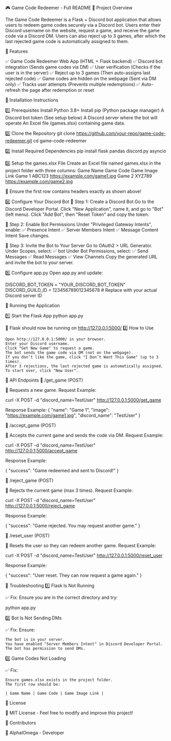 🎮 Game Code Redeemer - Full README
📌 Project Overview

The Game Code Redeemer is a Flask + Discord bot application that allows users to redeem game codes securely via a Discord bot. Users enter their Discord username on the website, request a game, and receive the game code via a Discord DM. Users can also reject up to 3 games, after which the last rejected game code is automatically assigned to them.

📌 Features

✅ Game Code Redeemer Web App (HTML + Flask backend)
✅ Discord bot integration (Sends game codes via DM)
✅ User verification (Checks if the user is in the server)
✅ Reject up to 3 games (Then auto-assigns last rejected code)
✅ Game codes are hidden on the webpage (Sent via DM only)
✅ Tracks user attempts (Prevents multiple redemptions)
✅ Auto-refresh the page after redemption or reset

📌 Installation Instructions

1️⃣ Prerequisites
    Install Python 3.8+
    Install pip (Python package manager)
    A Discord bot token (See setup below)
    A Discord server where the bot will operate
    An Excel file (games.xlsx) containing game data.

2️⃣ Clone the Repository
git clone https://github.com/your-repo/game-code-redeemer.git
cd game-code-redeemer

2️⃣ Install Required Dependencies
pip install flask pandas discord.py asyncio

3️⃣ Setup the games.xlsx File
Create an Excel file named games.xlsx in the project folder with three columns:
Game Name	Game Code	Game Image Link
Game 1	ABC123	https://example.com/game1.jpg
Game 2	XYZ789	https://example.com/game2.jpg

📌 Ensure the first row contains headers exactly as shown above!

4️⃣ Configure Your Discord Bot
🔹 Step 1: Create a Discord Bot
    Go to the Discord Developer Portal.
    Click "New Application", name it, and go to "Bot" (left menu).
    Click "Add Bot", then "Reset Token" and copy the token.

🔹 Step 2: Enable Bot Permissions
    Under "Privileged Gateway Intents", enable:
        ✅ Presence Intent
        ✅ Server Members Intent
        ✅ Message Content Intent
    Save changes.

🔹 Step 3: Invite the Bot to Your Server
    Go to OAuth2 > URL Generator.
    Under Scopes, select:
        ✅ bot
    Under Bot Permissions, select:
        ✅ Send Messages
        ✅ Read Messages
        ✅ View Channels
    Copy the generated URL and invite the bot to your server.

5️⃣ Configure app.py
Open app.py and update:

DISCORD_BOT_TOKEN = "YOUR_DISCORD_BOT_TOKEN"
DISCORD_GUILD_ID = 123456789012345678  # Replace with your actual Discord server ID

📌 Running the Application

1️⃣ Start the Flask App
python app.py

🔹 Flask should now be running on http://127.0.0.1:5000/
2️⃣ How to Use

    Open http://127.0.0.1:5000/ in your browser.
    Enter your Discord username.
    Click "Get New Game" to request a game.
    The bot sends the game code via DM (not on the webpage).
    If you don’t like the game, click "I Don’t Want This Game" (up to 3 times).
    After 3 rejections, the last rejected game is automatically assigned.
    To start over, click "New User".

📌 API Endpoints
🔹 /get_game (POST)

📌 Requests a new game.
Request Example:

curl -X POST -d "discord_name=TestUser" http://127.0.0.1:5000/get_game

Response Example:
{
    "name": "Game 1",
    "image": "https://example.com/game1.jpg",
    "discord_name": "TestUser"
}

🔹 /accept_game (POST)

📌 Accepts the current game and sends the code via DM.
Request Example:

curl -X POST -d "discord_name=TestUser" http://127.0.0.1:5000/accept_game

Response Example:

{
    "success": "Game redeemed and sent to Discord!"
}

🔹 /reject_game (POST)

📌 Rejects the current game (max 3 times).
Request Example:

curl -X POST -d "discord_name=TestUser" http://127.0.0.1:5000/reject_game

Response Example:

{
    "success": "Game rejected. You may request another game."
}

🔹 /reset_user (POST)

📌 Resets the user so they can redeem another game.
Request Example:

curl -X POST -d "discord_name=TestUser" http://127.0.0.1:5000/reset_user

Response Example:

{
    "success": "User reset. They can now request a game again."
}

📌 Troubleshooting
1️⃣ Flask Is Not Running

✅ Fix: Ensure you are in the correct directory and try:

python app.py

2️⃣ Bot Is Not Sending DMs

✅ Fix: Ensure:

    The bot is in your server.
    You have enabled "Server Members Intent" in Discord Developer Portal.
    The bot has permission to send DMs.

3️⃣ Game Codes Not Loading

✅ Fix:

    Ensure games.xlsx exists in the project folder.
    The first row should be:

    | Game Name | Game Code | Game Image Link |

📌 License

📜 MIT License - Feel free to modify and improve this project!

📌 Contributors

👤 AlphaIOmega - Developer
